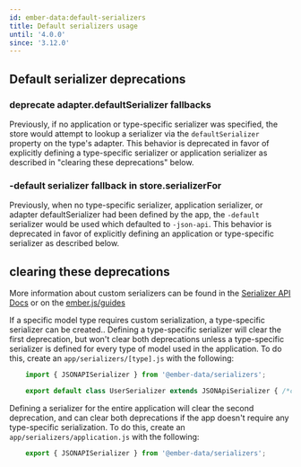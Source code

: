 ```yaml
---
id: ember-data:default-serializers
title: Default serializers usage
until: '4.0.0'
since: '3.12.0'
---
```

## Default serializer deprecations
### deprecate adapter.defaultSerializer fallbacks
Previously, if no application or type-specific serializer was specified, the store would attempt to lookup a serializer via the `defaultSerializer` property on the type's adapter. This behavior is deprecated in favor of explicitly defining a type-specific serializer or application serializer as described in "clearing these deprecations" below.

### -default serializer fallback in store.serializerFor
Previously, when no type-specific serializer, application serializer, or adapter defaultSerializer had been defined by the app, the `-default` serializer would be used which defaulted to `-json-api`. This behavior is deprecated in favor of explicitly defining an application or type-specific serializer as described below.

## clearing these deprecations
More information about custom serializers can be found in the [Serializer API Docs](https://api.emberjs.com/ember-data/release/modules/@ember-data%2Fserializer) or on the [ember.js/guides](https://guides.emberjs.com/release/models/customizing-serializers/#toc_customizing-serializers)

If a specific model type requires custom serialization, a type-specific serializer can be created.. Defining a type-specific serializer will clear the first deprecation, but won't clear both deprecations unless a type-specific serializer is defined for every type of model used in the application. To do this, create an `app/serializers/[type].js` with the following:

```js
    import { JSONAPISerializer } from '@ember-data/serializers';

    export default class UserSerializer extends JSONApiSerializer { /*custom code*/ };
```

Defining a serializer for the entire application will clear the second deprecation, and can clear both deprecations if the app doesn't require any type-specific serialization. To do this, create an `app/serializers/application.js` with the following:

```js
    export { JSONAPISerializer } from '@ember-data/serializers';
```




